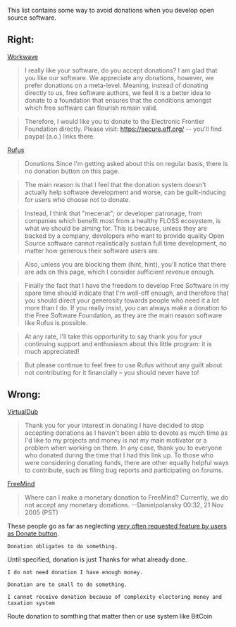 This list contains some way to avoid donations when you develop open source software.

Right:
---

[Workwave](http://www.workrave.org/documentation/faq/#i-really-like-your-software-do-you-accept-donations)
>I really like your software, do you accept donations?
>I am glad that you like our software. We appreciate any donations, however, we prefer donations on a meta-level. Meaning, instead of donating directly to us, free software authors, we feel it is a better idea to donate to a foundation that ensures that the conditions amongst which free software can flourish remain valid.

>Therefore, I would like you to donate to the Electronic Frontier Foundation directly. Please visit: https://secure.eff.org/ -- you'll find paypal (a.o.) links there.


[Rufus](http://rufus.akeo.ie/)

>Donations
>Since I'm getting asked about this on regular basis, there is no donation button on this page.

>The main reason is that I feel that the donation system doesn't actually help software development and worse, can be guilt-inducing for users who choose not to donate.

>Instead, I think that "mecenat"; or developer patronage, from companies which benefit most from a healthy FLOSS ecosystem, is what we should be aiming for. This is because, unless they are backed by a company, developers who want to provide quality Open Source software cannot realistically sustain full time development, no matter how generous their software users are.

>Also, unless you are blocking them (hint, hint), you'll notice that there are ads on this page, which I consider sufficient revenue enough.

>Finally the fact that I have the freedom to develop Free Software in my spare time should indicate that I'm well-off enough, and therefore that you should direct your generosity towards people who need it a lot more than I do. If you really insist, you can always make a donation to the Free Software Foundation, as they are the main reason software like Rufus is possible.

>At any rate, I'll take this opportunity to say thank you for your continuing support and enthusiasm about this little program: it is much appreciated!

>But please continue to feel free to use Rufus without any guilt about not contributing for it financially – you should never have to!

Wrong:
---

[VirtualDub](http://www.virtualdub.org/donation.html)
>Thank you for your interest in donating
>I have decided to stop accepting donations as I haven't been able to devote as much time as I'd like to my projects and money is not my main motivator or a problem when working on them. In any case, thank you to everyone who donated during the time that I had this link up. To those who were considering donating funds, there are other equally helpful ways to contribute, such as filing bug reports and participating on forums.

[FreeMind](http://freemind.sourceforge.net/wiki/index.php/Asked_questions#Where_can_I_make_a_monetary_donation_to_FreeMind.3F)
>Where can I make a monetary donation to FreeMind?
>Currently, we do not accept any monetary donations. --Danielpolansky 00:32, 21 Nov 2005 (PST)

These people go as far as neglecting [very often requested feature by users as Donate button](https://sourceforge.net/p/freemind/search/?q=donate+OR+donation).


```
Donation obligates to do something. 
```
Until specified, donation is just  Thanks for what already done.


```
I do not need donation I have enough money. 
```

```
Donation are to small to do something.
```

```
I cannot receive donation because of complexity electoring money and taxation system
```
Route donation to somthing that matter then or use system like BitCoin
